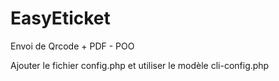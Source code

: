 # EasyEticket
Envoi de Qrcode + PDF - POO

Ajouter le fichier config.php et utiliser le modèle cli-config.php

